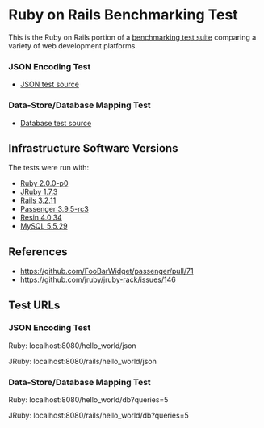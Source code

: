 # Ruby on Rails Benchmarking Test

This is the Ruby on Rails portion of a [benchmarking test suite](../) comparing a variety of web development platforms.

### JSON Encoding Test
* [JSON test source](app/controllers/hello_world_controller.rb)

### Data-Store/Database Mapping Test

* [Database test source](app/controllers/hello_world_controller.rb)


## Infrastructure Software Versions
The tests were run with:
* [Ruby 2.0.0-p0](http://www.ruby-lang.org/)
* [JRuby 1.7.3](http://jruby.org/)
* [Rails 3.2.11](http://rubyonrails.org/)
* [Passenger 3.9.5-rc3](https://www.phusionpassenger.com/)
* [Resin 4.0.34](http://www.caucho.com/)
* [MySQL 5.5.29](https://dev.mysql.com/)

## References
* https://github.com/FooBarWidget/passenger/pull/71
* https://github.com/jruby/jruby-rack/issues/146

## Test URLs
### JSON Encoding Test

Ruby:
localhost:8080/hello_world/json

JRuby:
localhost:8080/rails/hello_world/json

### Data-Store/Database Mapping Test

Ruby:
localhost:8080/hello_world/db?queries=5

JRuby:
localhost:8080/rails/hello_world/db?queries=5
